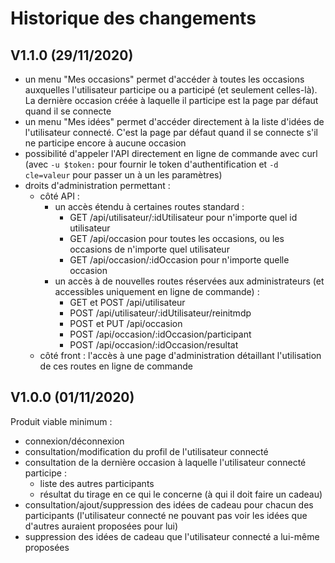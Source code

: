 # Historique des changements

## V1.1.0 (29/11/2020)

- un menu "Mes occasions" permet d'accéder à toutes les occasions
  auxquelles l'utilisateur participe ou a participé (et seulement celles-là).
  La dernière occasion créée à laquelle il participe est la page par défaut quand il se connecte
- un menu "Mes idées" permet d'accéder directement à la liste d'idées de l'utilisateur connecté.
  C'est la page par défaut quand il se connecte s'il ne participe encore à aucune occasion
- possibilité d'appeler l'API directement en ligne de commande avec curl
  (avec `-u $token:` pour fournir le token d'authentification
  et `-d cle=valeur` pour passer un à un les paramètres)
- droits d'administration permettant :
  - côté API :
    - un accès étendu à certaines routes standard :
      - GET /api/utilisateur/:idUtilisateur pour n'importe quel id utilisateur
      - GET /api/occasion pour toutes les occasions,
        ou les occasions de n'importe quel utilisateur
      - GET /api/occasion/:idOccasion pour n'importe quelle occasion
    - un accès à de nouvelles routes réservées aux administrateurs
      (et accessibles uniquement en ligne de commande) :
      - GET et POST /api/utilisateur
      - POST /api/utilisateur/:idUtilisateur/reinitmdp
      - POST et PUT /api/occasion
      - POST /api/occasion/:idOccasion/participant
      - POST /api/occasion/:idOccasion/resultat
  - côté front : l'accès à une page d'administration
    détaillant l'utilisation de ces routes en ligne de commande

## V1.0.0 (01/11/2020)

Produit viable minimum :

- connexion/déconnexion
- consultation/modification du profil de l'utilisateur connecté
- consultation de la dernière occasion à laquelle l'utilisateur connecté participe :
  - liste des autres participants
  - résultat du tirage en ce qui le concerne (à qui il doit faire un cadeau)
- consultation/ajout/suppression des idées de cadeau pour chacun des participants
  (l'utilisateur connecté ne pouvant pas voir les idées que d'autres auraient proposées pour lui)
- suppression des idées de cadeau que l'utilisateur connecté a lui-même proposées
